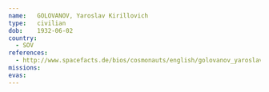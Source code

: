 ```yaml
---
name:	GOLOVANOV, Yaroslav Kirillovich
type:	civilian
dob:	1932-06-02
country:
  - SOV
references:
  - http://www.spacefacts.de/bios/cosmonauts/english/golovanov_yaroslav.htm
missions:
evas:
---
```

